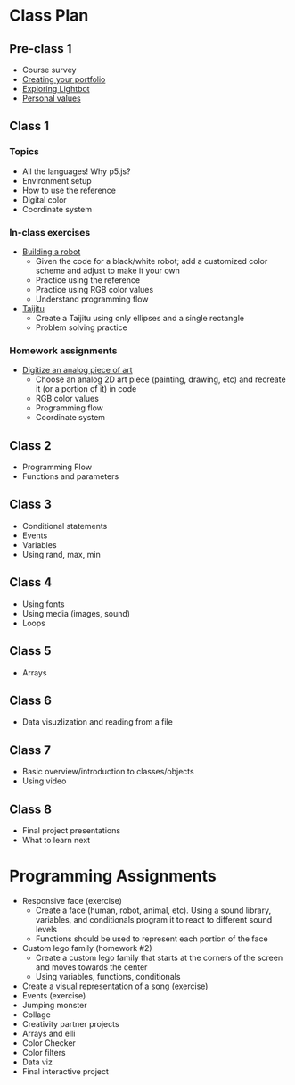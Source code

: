 # Class Plan
## Pre-class 1
* Course survey
* [Creating your portfolio][portfolio]
* [Exploring Lightbot][lightbot]
* [Personal values][personal_values]

## Class 1
### Topics
* All the languages! Why p5.js?
* Environment setup
* How to use the reference
* Digital color
* Coordinate system

### In-class exercises
* [Building a robot][robot] 
  * Given the code for a black/white robot; add a customized color scheme and adjust to make it your own
  * Practice using the reference
  * Practice using RGB color values
  * Understand programming flow
* [Taijitu][taijitu exercise] 
  * Create a Taijitu using only ellipses and a single rectangle
  * Problem solving practice

### Homework assignments
* [Digitize an analog piece of art][digitize] 
  * Choose an analog 2D art piece (painting, drawing, etc) and recreate it (or a portion of it) in code
  * RGB color values
  * Programming flow
  * Coordinate system

## Class 2
* Programming Flow
* Functions and parameters

## Class 3
* Conditional statements
* Events
* Variables
* Using rand, max, min

## Class 4
* Using fonts
* Using media (images, sound)
* Loops

## Class 5
* Arrays

## Class 6
* Data visuzlization and reading from a file

## Class 7
* Basic overview/introduction to classes/objects
* Using video

## Class 8
* Final project presentations
* What to learn next

# Programming Assignments
* Responsive face (exercise)
  * Create a face (human, robot, animal, etc). Using a sound library, variables, and conditionals program it to react to different sound levels
  * Functions should be used to represent each portion of the face
* Custom lego family (homework #2)
  * Create a custom lego family that starts at the corners of the screen and moves towards the center
  * Using variables, functions, conditionals
* Create a visual representation of a song (exercise)
* Events (exercise)
* Jumping monster
* Collage
* Creativity partner projects
* Arrays and elli
* Color Checker
* Color filters
* Data viz
* Final interactive project

[portfolio]:/assignments/general/portfolio.md
[lightbot]:/assignments/general/lightbot.md
[personal_values]:/assignments/general/personal_values.md

[robot]:/exercises/robot/robot.md
[taijitu exercise]:/exercises/taijitu/taijitu.md
[digitize]:/assignments/programming/digitize/digitize.md

